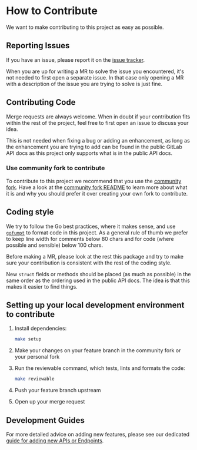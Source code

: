 # How to Contribute

We want to make contributing to this project as easy as possible.

## Reporting Issues

If you have an issue, please report it on the
[issue tracker](https://gitlab.com/gitlab-org/api/client-go/-/issues).

When you are up for writing a MR to solve the issue you encountered, it's not
needed to first open a separate issue. In that case only opening a MR with a
description of the issue you are trying to solve is just fine.

## Contributing Code

Merge requests are always welcome. When in doubt if your contribution fits within
the rest of the project, feel free to first open an issue to discuss your idea.

This is not needed when fixing a bug or adding an enhancement, as long as the
enhancement you are trying to add can be found in the public GitLab API docs as
this project only supports what is in the public API docs.

### Use community fork to contribute

To contribute to this project we recommend that you use the
[community fork](https://gitlab.com/gitlab-community/api/client-go).
Have a look at the
[community fork README](https://gitlab.com/gitlab-community#gitlab-community-forks)
to learn more about what it is and why you should prefer it over
creating your own fork to contribute.

## Coding style

We try to follow the Go best practices, where it makes sense, and use
[`gofumpt`](https://github.com/mvdan/gofumpt) to format code in this project.
As a general rule of thumb we prefer to keep line width for comments below 80
chars and for code (where possible and sensible) below 100 chars.

Before making a MR, please look at the rest this package and try to make sure
your contribution is consistent with the rest of the coding style.

New `struct` fields or methods should be placed (as much as possible) in the same
order as the ordering used in the public API docs. The idea is that this makes it
easier to find things.

## Setting up your local development environment to contribute

1. Install dependencies:

   ```sh
   make setup
   ```

1. Make your changes on your feature branch in the community fork or your personal fork
1. Run the reviewable command, which tests, lints and formats the code:

   ```sh
   make reviewable
   ```

1. Push your feature branch upstream
1. Open up your merge request

## Development Guides

For more detailed advice on adding new features, please see our dedicated [guide for adding new APIs or Endpoints](./docs/guides/AddingAPISupport.md).
